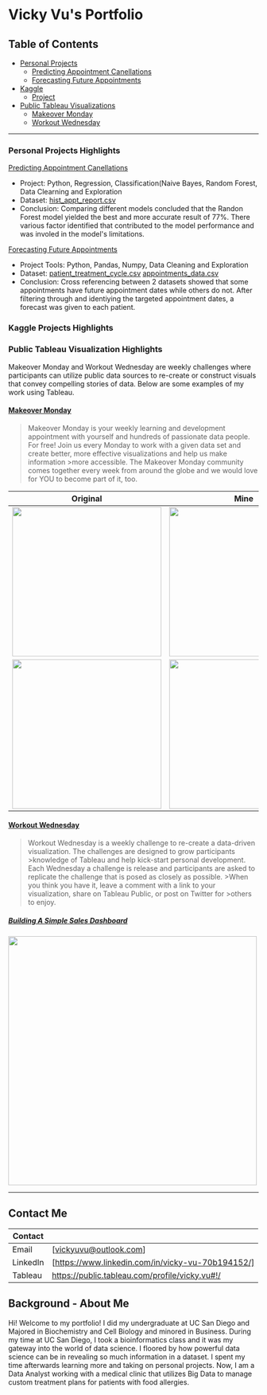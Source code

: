 # Vicky Vu's Portfolio 
## Table of Contents
- [Personal Projects](https://github.com/vuvicky141/Vicky-Vu-Portfolio/tree/main/Personal%20Projects)
  * [Predicting Appointment Canellations](https://github.com/vuvicky141/Vicky-Vu-Portfolio/tree/main/Personal%20Projects/Predicting%20Appointment%20Cancellation)
  * [Forecasting Future Appointments](https://github.com/vuvicky141/Vicky-Vu-Portfolio/tree/main/Personal%20Projects/Forecasting%20Future%20Appointment%20Dates)
- [Kaggle](https://github.com/vuvicky141/Portfolio-Projects/tree/main/Kaggle)
  * [Project](#sub-heading-1)
- [Public Tableau Visualizations](https://public.tableau.com/profile/vicky.vu#!/)
  * [Makeover Monday](https://github.com/vuvicky141/Vicky-Vu-Portfolio/tree/main/Public%20Tableau%20Visualizations/Makeover%20Mondays)
  * [Workout Wednesday](https://github.com/vuvicky141/Vicky-Vu-Portfolio/tree/main/Public%20Tableau%20Visualizations/Workout%20Wednesdays)
  
- - - -

### Personal Projects Highlights
[Predicting Appointment Canellations](https://github.com/vuvicky141/Projects/tree/main/Predicting%20Appointment%20Cancellation)
   * Project: Python, Regression, Classification(Naive Bayes, Random Forest, Data Clearning and Exploration 
   * Dataset: [hist_appt_report.csv](https://github.com/vuvicky141/Projects/blob/main/Predicting%20Appointment%20Cancellation/hist_appt_report.csv)
   * Conclusion: Comparing different models concluded that the Randon Forest model yielded the best and more accurate result of 77%. There various factor identified that  contributed to the model performance and was involed in the model's limitations. 
   
   
[Forecasting Future Appointments](https://github.com/vuvicky141/Projects/tree/main/Forecasting%20Future%20Appointment%20Dates)
   * Project Tools: Python, Pandas, Numpy, Data Cleaning and Exploration 
   * Dataset: [patient_treatment_cycle.csv](https://github.com/vuvicky141/Projects/blob/main/Forecasting%20Future%20Appointment%20Dates/patient_treatment_cycle.csv)
  [appointments_data.csv](https://github.com/vuvicky141/Projects/blob/main/Forecasting%20Future%20Appointment%20Dates/appointments_data.csv)
   * Conclusion: Cross referencing between 2 datasets showed that some appointments have future appointment dates while others do not. After filtering through and identiying the targeted appointment dates, a forecast was given to each patient.    
   
   
### Kaggle Projects Highlights

### Public Tableau Visualization Highlights
Makeover Monday and Workout Wednesday are weekly challenges where participants can utilize public data sources to re-create or construct visuals that convey compelling stories of data. Below are some examples of my work using Tableau.

#### [Makeover Monday](https://www.makeovermonday.co.uk/)
>Makeover Monday is your weekly learning and development appointment with yourself and hundreds of passionate data people. For free!
>Join us every Monday to work with a given data set and create better, more effective visualizations and help us make information >more accessible.
>The Makeover Monday community comes together every week from around the globe and we would love for YOU to become part of it, too.


| Original | Mine |
| ------------- | ------------- |
|<img src="https://github.com/vuvicky141/Vicky-Vu-Portfolio/blob/015075b28602d32cdaa8cdc818ba0968bd67798c/Public%20Tableau%20Visualizations/Makeover%20Mondays/Week%2032%20/Original%20Chart.png" width="300" height="300"> | <img src="https://github.com/vuvicky141/Vicky-Vu-Portfolio/blob/43028cc26f413c9f7d00827416c94e303c9229e0/Public%20Tableau%20Visualizations/Makeover%20Mondays/Week%2032%20/Final%20PNG.png" width="300" height="300">  |
|<img src="https://github.com/vuvicky141/Vicky-Vu-Portfolio/blob/a5573dc89d7344da1077666d6f3a9f03b51c136c/Public%20Tableau%20Visualizations/Makeover%20Mondays/Week%2046/Week%2046%20Original.png" width="300" height="300"> | <img src="https://github.com/vuvicky141/Vicky-Vu-Portfolio/blob/a5573dc89d7344da1077666d6f3a9f03b51c136c/Public%20Tableau%20Visualizations/Makeover%20Mondays/Week%2046/Week%2046%20Final%20Dashboard.png" width="300" height="300">  |



#### [Workout Wednesday](http://www.workout-wednesday.com/)
>Workout Wednesday is a weekly challenge to re-create a data-driven visualization. The challenges are designed to grow participants >knowledge of Tableau and help kick-start personal development.
>Each Wednesday a challenge is release and participants are asked to replicate the challenge that is posed as closely as possible. >When you think you have it, leave a comment with a link to your visualization, share on Tableau Public, or post on Twitter for >others to enjoy.

##### [Building A Simple Sales Dashboard](http://www.workout-wednesday.com/2020w13/)
<img src= "https://github.com/vuvicky141/Vicky-Vu-Portfolio/blob/51a6f733040a05f76a67e4fe324d78f9c3791cd7/Public%20Tableau%20Visualizations/Workout%20Wednesdays/2020-Week13/Animation.gif" width="500">



----
## Contact Me
| Contact  |  |
| ------------- | ------------- |
| Email | [vickyuvu@outlook.com]  |
| LinkedIn  | [https://www.linkedin.com/in/vicky-vu-70b194152/]  |
| Tableau | https://public.tableau.com/profile/vicky.vu#!/ |

## Background - About Me
Hi! Welcome to my portfolio! I did my undergraduate at UC San Diego and Majored in Biochemistry and Cell Biology and minored in Business. During my time at UC San Diego, I took a bioinformatics class and it was my gateway into the world of data science. I floored by how powerful data science can be in revealing so much information in a dataset. I spent my time afterwards learning more and taking on personal projects. Now, I am a Data Analyst working with a medical clinic that utilizes Big Data to manage custom treatment plans for patients with food allergies. 
